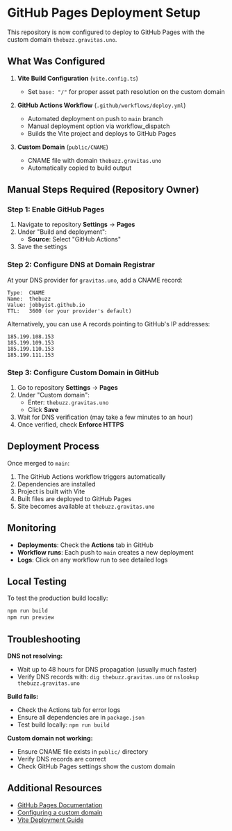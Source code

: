 # GitHub Pages Deployment Setup

This repository is now configured to deploy to GitHub Pages with the custom domain `thebuzz.gravitas.uno`.

## What Was Configured

1. **Vite Build Configuration** (`vite.config.ts`)
   - Set `base: "/"` for proper asset path resolution on the custom domain

2. **GitHub Actions Workflow** (`.github/workflows/deploy.yml`)
   - Automated deployment on push to `main` branch
   - Manual deployment option via workflow_dispatch
   - Builds the Vite project and deploys to GitHub Pages

3. **Custom Domain** (`public/CNAME`)
   - CNAME file with domain `thebuzz.gravitas.uno`
   - Automatically copied to build output

## Manual Steps Required (Repository Owner)

### Step 1: Enable GitHub Pages
1. Navigate to repository **Settings** → **Pages**
2. Under "Build and deployment":
   - **Source**: Select "GitHub Actions"
3. Save the settings

### Step 2: Configure DNS at Domain Registrar
At your DNS provider for `gravitas.uno`, add a CNAME record:

```
Type:  CNAME
Name:  thebuzz
Value: jobbyist.github.io
TTL:   3600 (or your provider's default)
```

Alternatively, you can use A records pointing to GitHub's IP addresses:
```
185.199.108.153
185.199.109.153
185.199.110.153
185.199.111.153
```

### Step 3: Configure Custom Domain in GitHub
1. Go to repository **Settings** → **Pages**
2. Under "Custom domain":
   - Enter: `thebuzz.gravitas.uno`
   - Click **Save**
3. Wait for DNS verification (may take a few minutes to an hour)
4. Once verified, check **Enforce HTTPS**

## Deployment Process

Once merged to `main`:
1. The GitHub Actions workflow triggers automatically
2. Dependencies are installed
3. Project is built with Vite
4. Built files are deployed to GitHub Pages
5. Site becomes available at `thebuzz.gravitas.uno`

## Monitoring

- **Deployments**: Check the **Actions** tab in GitHub
- **Workflow runs**: Each push to `main` creates a new deployment
- **Logs**: Click on any workflow run to see detailed logs

## Local Testing

To test the production build locally:
```bash
npm run build
npm run preview
```

## Troubleshooting

**DNS not resolving:**
- Wait up to 48 hours for DNS propagation (usually much faster)
- Verify DNS records with: `dig thebuzz.gravitas.uno` or `nslookup thebuzz.gravitas.uno`

**Build fails:**
- Check the Actions tab for error logs
- Ensure all dependencies are in `package.json`
- Test build locally: `npm run build`

**Custom domain not working:**
- Ensure CNAME file exists in `public/` directory
- Verify DNS records are correct
- Check GitHub Pages settings show the custom domain

## Additional Resources

- [GitHub Pages Documentation](https://docs.github.com/en/pages)
- [Configuring a custom domain](https://docs.github.com/en/pages/configuring-a-custom-domain-for-your-github-pages-site)
- [Vite Deployment Guide](https://vitejs.dev/guide/static-deploy.html)
